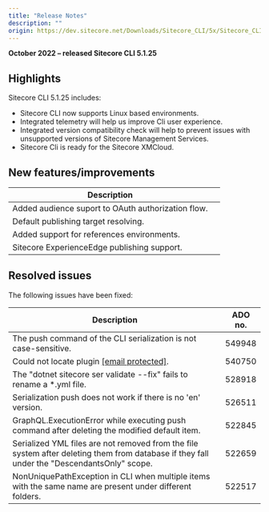 ```yaml
---
title: "Release Notes"
description: ""
origin: https://dev.sitecore.net/Downloads/Sitecore_CLI/5x/Sitecore_CLI_5125/Release_Notes
---
```


**October 2022 – released Sitecore CLI 5.1.25**

## Highlights

Sitecore CLI 5.1.25 includes:

-   Sitecore CLI now supports Linux based environments.
-   Integrated telemetry will help us improve Cli user experience.
-   Integrated version compatibility check will help to prevent issues with unsupported versions of Sitecore Management Services.
-   Sitecore Cli is ready for the Sitecore XMCloud.

## New features/improvements

 | Description |  |
 | --- | --- |
 | ​Added audience suport to OAuth authorization flow.​ |  |
 | Default publishing target resolving. |  |
 | Added support for references environments. |  |
 | Sitecore ExperienceEdge publishing support. |  |

## Resolved issues

The following issues have been fixed:

 | Description | ADO no. |
 | --- | --- |
 | The push command of the CLI serialization is not case-sensitive. | 549948 |
 | ​Could not locate plugin [[email protected]](/cdn-cgi/l/email-protection). | 540750 |
 | The "dotnet sitecore ser validate --fix" fails to rename a *.yml file.​ | 528918 |
 | Serialization push does not work if there is no 'en' version.​ | 526511 |
 | GraphQL.ExecutionError while executing push command after deleting the modified default item.​ | 522845 |
 | Serialized YML files are not removed from the file system after deleting them from database if they fall under the "DescendantsOnly" scope.​ | 522659 |
 | NonUniquePathException in CLI when multiple items with the same name are present under different folders.​ | 522517 |